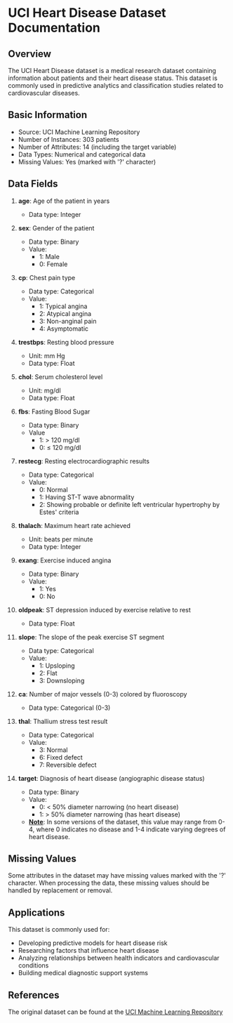 # UCI Heart Disease Dataset Documentation
## Overview
The UCI Heart Disease dataset is a medical research dataset containing information about patients and their heart disease status. This dataset is commonly used in predictive analytics and classification studies related to cardiovascular diseases.

## Basic Information
- Source: UCI Machine Learning Repository
- Number of Instances: 303 patients
- Number of Attributes: 14 (including the target variable)
- Data Types: Numerical and categorical data
- Missing Values: Yes (marked with '?' character)

## Data Fields
1. **age**: Age of the patient in years
    * Data type: Integer

2. **sex**: Gender of the patient
    * Data type: Binary
    * Value:
        - 1: Male
        - 0: Female

3. **cp**: Chest pain type
    * Data type: Categorical
    * Value:
        - 1: Typical angina
        - 2: Atypical angina
        - 3: Non-anginal pain
        - 4: Asymptomatic

4. **trestbps**: Resting blood pressure
    * Unit: mm Hg
    * Data type: Float

5. **chol**: Serum cholesterol level
    * Unit: mg/dl
    * Data type: Float

6. **fbs**: Fasting Blood Sugar
    * Data type: Binary
    * Value
        - 1: > 120 mg/dl
        - 0: ≤ 120 mg/dl

7. **restecg**: Resting electrocardiographic results
    * Data type: Categorical 
    * Value:
        - 0: Normal
        - 1: Having ST-T wave abnormality
        - 2: Showing probable or definite left ventricular hypertrophy by Estes' criteria

8. **thalach**: Maximum heart rate achieved
    * Unit: beats per minute
    * Data type: Integer

9. **exang**: Exercise induced angina
    * Data type: Binary
    * Value:
        - 1: Yes
        - 0: No

10. **oldpeak**: ST depression induced by exercise relative to rest
    * Data type: Float

11. **slope**: The slope of the peak exercise ST segment
    * Data type: Categorical
    * Value:
        - 1: Upsloping
        - 2: Flat
        - 3: Downsloping

12. **ca**: Number of major vessels (0-3) colored by fluoroscopy
    * Data type: Categorical (0-3)

13. **thal**: Thallium stress test result
    * Data type: Categorical
    * Value:
        - 3: Normal
        - 6: Fixed defect
        - 7: Reversible defect

14. **target**: Diagnosis of heart disease (angiographic disease status)
    * Data type: Binary
    * Value:
        - 0: < 50% diameter narrowing (no heart disease)
        - 1: > 50% diameter narrowing (has heart disease)
    * **<ins>Note<ins>**: In some versions of the dataset, this value may range from 0-4, where 0 indicates no disease and 1-4 indicate varying degrees of heart disease.

## Missing Values
Some attributes in the dataset may have missing values marked with the '?' character. When processing the data, these missing values should be handled by replacement or removal.

## Applications
This dataset is commonly used for:
* Developing predictive models for heart disease risk
* Researching factors that influence heart disease
* Analyzing relationships between health indicators and cardiovascular conditions
* Building medical diagnostic support systems

## References
The original dataset can be found at the [UCI Machine Learning Repository](https://archive.ics.uci.edu/dataset/45/heart+disease)
